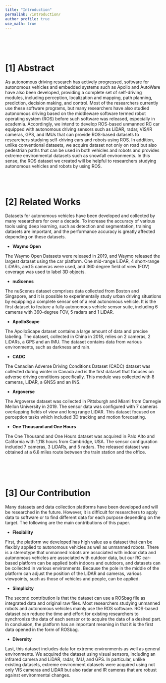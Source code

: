 ```yaml
---
title: "Introduction"
permalink: /introduction/
author_profile: true
use_math: true
---
```



<br/>
<br/>
<br/>


# [1] Abstract

As autonomous driving research has actively progressed, software for autonomous vehicles and embedded systems such as Apollo and AutoWare have also been developed, providing a complete set of self-driving modules, including perception, localization and mapping, path planning, prediction, decision making, and control. Most of the researchers currently use these software programs, but many researchers have also studied autonomous driving based on the middleware software termed robot operating system (ROS) before such software was released, especially in academia.
Accordingly, we intend to develop ROS-based unmanned RC car equipped with autonomous driving sensors such as LiDAR, radar, VIS/IR cameras, GPS, and IMUs that can provide ROS-based datasets to researchers studying self-driving cars and robots using ROS. In addition, unlike conventional datasets, we acquire dataset  not only on road but also pedestrian paths that can be used in both vehicles and robots and provides extreme environmental datasets such as snowfall environments. In this sense, the ROS dataset we created will be helpful to researchers studying autonomous vehicles and robots by using ROS.
<br/>
<br/>
<br/>
<br/>




# [2] Related Works
Datasets for autonomous vehicles have been developed and collected by many researchers for over a decade. To increase the accuracy of various tools using deep learning, such as detection and segmentation, training datasets are important, and the performance accuracy is greatly affected depending on these datasets.


* __Waymo Open__ 

The Waymo Open Datasets were released in 2019, and Waymo released the largest dataset using the car platform. One mid-range LiDAR, 4 short-range LiDARs, and 5 cameras were used, and 360 degree field of view (FOV) coverage was used to label 3D objects.

* __nuScenes__

The nuScenes dataset comprises data collected from Boston and Singapore, and it is possible to experimentally study urban driving situations by equipping a complete sensor set of a real autonomous vehicle. It is the first dataset to feature a fully autonomous vehicle sensor suite, including 6 cameras with 360-degree FOV, 5 radars and 1 LiDAR.

* __ApolloScape__ 

The ApolloScape dataset contains a large amount of data and precise labeling. The dataset, collected in China in 2018, relies on 2 cameras, 2 LiDARs, a GPS and an IMU. The dataset contains data from various environments, such as darkness and rain.

* __CADC__ 

The Canadian Adverse Driving Conditions Dataset (CADC) dataset was collected during winter in Canada and is the first dataset that focuses on adverse driving conditions specifically. This module was collected with 8 cameras, LiDAR, a GNSS and an INS.

* __Argoverse__ 

The Argoverse dataset was collected in Pittsburgh and Miami from Carnegie Mellon University in 2019. The sensor data was configured with 7 cameras overlapping fields of view and long range LiDAR. This dataset focused on perception tasks which included 3D tracking and motion forecasting.

* __One Thousand and One Hours__ 

The One Thousand and One Hours dataset was acquired in Palo Alto and California with 1,118 hours from Cambridge, USA. The sensor configuration included 7 cameras, 3 LiDARs, and 5 radars. The released dataset was obtained at a 6.8 miles route between the train station and the office.
<br/>
<br/>
<br/>
<br/>
<br/>



# [3] Our Contribution
Many datasets and data collection platforms have been developed and will be researched in the future. However, it is difficult for researchers to apply data to software or to find different data for each purpose depending on the target. The following are the main contributions of this paper.

* __Flexibility__ 

First, the platform we developed has high value as a dataset that can be flexibly applied to autonomous vehicles as well as unmanned robots. There is a stereotype that unmanned robots are associated with indoor data and autonomous vehicles are associated with outdoor data, but our RC car-based platform can be applied both indoors and outdoors, and datasets can be collected in various environments. Because the pole in the middle of the platform can adjust the position of the LiDAR and cameras, various viewpoints, such as those of vehicles and people, can be applied.

* __Simplicity__  

The second contribution is that the dataset can use a ROSbag file as integrated data and original raw files. Most researchers studying unmanned robots and autonomous vehicles mainly use the ROS software. ROS-based dataset can reduce the time and effort for existing researchers to synchronize the data of each sensor or to acquire the data of a desired part. In conclusion, the platform has an important meaning in that it is the first data opened in the form of ROSbag.

* __Diversity__  

Last, this dataset includes data for extreme environments as well as general environments. We acquired the dataset using visual sensors, including an infrared camera and LiDAR, radar, IMU, and GPS. In particular, unlike existing datasets, extreme environment datasets were acquired using not only VIS cameras and LiDAR but also radar and IR cameras that are robust against environmental changes.



